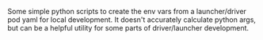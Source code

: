 Some simple python scripts to create the env vars from a launcher/driver pod yaml for local development. 
It doesn't accurately calculate python args, but can be a helpful utility for some parts of driver/launcher development.



